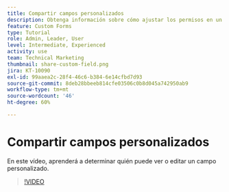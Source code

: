 ```yaml
---
title: Compartir campos personalizados
description: Obtenga información sobre cómo ajustar los permisos en un campo personalizado para determinar si los usuarios pueden administrar o solo ver el campo personalizado.
feature: Custom Forms
type: Tutorial
role: Admin, Leader, User
level: Intermediate, Experienced
activity: use
team: Technical Marketing
thumbnail: share-custom-field.png
jira: KT-10090
exl-id: 99aaea2c-28f4-46c6-b384-6e14cfbd7d93
source-git-commit: 8deb28bbeeb814cfe03506c0b8d045a742950ab9
workflow-type: tm+mt
source-wordcount: '46'
ht-degree: 60%

---
```


# Compartir campos personalizados


En este vídeo, aprenderá a determinar quién puede ver o editar un campo personalizado.

>[!VIDEO](https://video.tv.adobe.com/v/3432949/?quality=12&learn=on)

